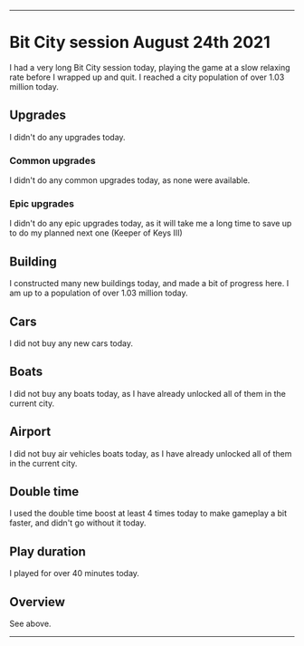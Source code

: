 
***

# Bit City session August 24th 2021

I had a very long Bit City session today, playing the game at a slow relaxing rate before I wrapped up and quit. I reached a city population of over 1.03 million today.

## Upgrades

I didn't do any upgrades today.

### Common upgrades

I didn't do any common upgrades today, as none were available.

### Epic upgrades

<!-- I bought a second "keeper of keys" upgrade today. I hope to max this out before pulling a prestige. !-->

I didn't do any epic upgrades today, as it will take me a long time to save up to do my planned next one (Keeper of Keys III)

## Building

I constructed many new buildings today, and made a bit of progress here. I am up to a population of over 1.03 million today.

## Cars

I did not buy any new cars today.

## Boats

I did not buy any boats today, as I have already unlocked all of them in the current city.

## Airport

I did not buy air vehicles boats today, as I have already unlocked all of them in the current city.

## Double time

I used the double time boost at least 4 times today to make gameplay a bit faster, and didn't go without it today.

## Play duration

I played for over 40 minutes today.

## Overview

See above.

***
